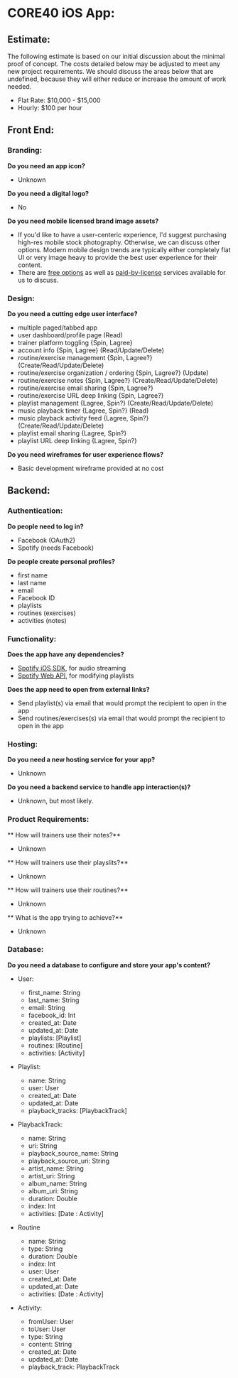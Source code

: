 # CORE40 iOS App:

## Estimate:
The following estimate is based on our initial discussion about the minimal proof of concept. The costs detailed below may be adjusted to meet any new project requirements. We should discuss the areas below that are undefined, because they will either reduce or increase the amount of work needed.

- Flat Rate: $10,000 - $15,000
- Hourly: $100 per hour

## Front End:

### Branding:
**Do you need an app icon?**
  - Unknown

**Do you need a digital logo?**
  - No

**Do you need mobile licensed brand image assets?**
  - If you'd like to have a user-centeric experience, I'd suggest purchasing high-res mobile stock photography. Otherwise, we can discuss other options. Modern mobile design trends are typically either completely flat UI or very image heavy to provide the best user experience for their content.
  - There are [free options](https://unsplash.com/search/fitness) as well as [paid-by-license](http://www.istockphoto.com/photos/spin-class?excludenudity=true&mediatype=photography&page=1&phrase=spin%20class&sort=best) services available for us to discuss.

### Design:
**Do you need a cutting edge user interface?**
  - multiple paged/tabbed app
  - user dashboard/profile page (Read)
  - trainer platform toggling {Spin, Lagree}
  - account info {Spin, Lagree} (Read/Update/Delete)
  - routine/exercise management {Spin, Lagree?} (Create/Read/Update/Delete)
  - routine/exercise organization / ordering {Spin, Lagree?} (Update)
  - routine/exercise notes {Spin, Lagree?} (Create/Read/Update/Delete)
  - routine/exercise email sharing {Spin, Lagree?}
  - routine/exercise URL deep linking {Spin, Lagree?}
  - playlist management {Lagree, Spin?} (Create/Read/Update/Delete)
  - music playback timer {Lagree, Spin?} (Read)
  - music playback activity feed {Lagree, Spin?} (Create/Read/Update/Delete)
  - playlist email sharing {Lagree, Spin?}
  - playlist URL deep linking {Lagree, Spin?}

**Do you need wireframes for user experience flows?**
  - Basic development wireframe provided at no cost

## Backend:

### Authentication:
**Do people need to log in?**
  - Facebook (OAuth2)
  - Spotify (needs Facebook)

**Do people create personal profiles?**
  - first name
  - last name
  - email
  - Facebook ID
  - playlists
  - routines (exercises)
  - activities (notes)

### Functionality:
**Does the app have any dependencies?**
  - [Spotify iOS SDK](https://developer.spotify.com/technologies/spotify-ios-sdk/), for audio streaming
  - [Spotify Web API](https://developer.spotify.com/web-api/), for modifying playlists

**Does the app need to open from external links?**
  - Send playlist(s) via email that would prompt the recipient to open in the app
  - Send routines/exercises(s) via email that would prompt the recipient to open in the app

### Hosting:
**Do you need a new hosting service for your app?**
  - Unknown

**Do you need a backend service to handle app interaction(s)?**
  - Unknown, but most likely.
  
### Product Requirements:

** How will trainers use their notes?**
  - Unknown
  
** How will trainers use their playslits?**
  - Unknown

** How will trainers use their routines?**
  - Unknown

** What is the app trying to achieve?**
  - Unknown

### Database:
**Do you need a database to configure and store your app's content?**

  - User:
    - first_name: String
    - last_name: String
    - email: String
    - facebook_id: Int
    - created_at: Date
    - updated_at: Date
    - playlists: [Playlist]
    - routines: [Routine]
    - activities: [Activity]


  - Playlist:
    - name: String
    - user: User
    - created_at: Date
    - updated_at: Date
    - playback_tracks: [PlaybackTrack]


  - PlaybackTrack:
    - name: String
    - uri: String
    - playback_source_name: String
    - playback_source_uri: String
    - artist_name: String
    - artist_uri: String
    - album_name: String
    - album_uri: String
    - duration: Double
    - index: Int
    - activities: [Date : Activity]


  - Routine
    - name: String
    - type: String
    - duration: Double
    - index: Int
    - user: User
    - created_at: Date
    - updated_at: Date
    - activities: [Date : Activity]


  - Activity:
    - fromUser: User
    - toUser: User
    - type: String
    - content: String
    - created_at: Date
    - updated_at: Date
    - playback_track: PlaybackTrack
    
